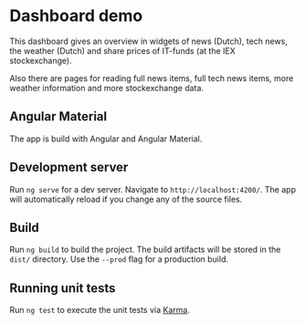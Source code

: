 # Dashboard demo

This dashboard gives an overview in widgets of news (Dutch), tech news, the weather (Dutch) and share prices of IT-funds (at the IEX stockexchange). 

Also there are pages for reading full news items, full tech news items, more weather information and more stockexchange data.

## Angular Material
The app is build with Angular and Angular Material.

## Development server

Run `ng serve` for a dev server. Navigate to `http://localhost:4200/`. The app will automatically reload if you change any of the source files.

## Build

Run `ng build` to build the project. The build artifacts will be stored in the `dist/` directory. Use the `--prod` flag for a production build.

## Running unit tests

Run `ng test` to execute the unit tests via [Karma](https://karma-runner.github.io).
